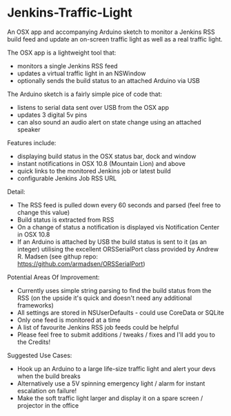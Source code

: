 Jenkins-Traffic-Light
=====================

An OSX app and accompanying Arduino sketch to monitor a Jenkins RSS build feed and update an on-screen traffic light as well as a real traffic light.

The OSX app is a lightweight tool that: 
- monitors a single Jenkins RSS feed
- updates a virtual traffic light in an NSWindow
- optionally sends the build status to an attached Arduino via USB

The Arduino sketch is a fairly simple pice of code that:
- listens to serial data sent over USB from the OSX app
- updates 3 digital 5v pins
- can also sound an audio alert on state change using an attached speaker

Features include:
- displaying build status in the OSX status bar, dock and window
- instant notifications in OSX 10.8 (Mountain Lion) and above
- quick links to the monitored Jenkins job or latest build
- configurable Jenkins Job RSS URL

Detail:
- The RSS feed is pulled down every 60 seconds and parsed (feel free to change this value)
- Build status is extracted from RSS
- On a change of status a notification is displayed vis Notification Center in OSX 10.8
- If an Arduino is attached by USB the build status is sent to it (as an integer) utilising the excellent ORSSerialPort class provided by Andrew R. Madsen (see githup repo: https://github.com/armadsen/ORSSerialPort)

Potential Areas Of Improvement:
- Currently uses simple string parsing to find the build status from the RSS (on the upside it's quick and doesn't need any additional frameworks)
- All settings are stored in NSUserDefaults - could use CoreData or SQLite
- Only one feed is monitored at a time
- A list of favourite Jenkins RSS job feeds could be helpful
- Please feel free to submit additions / tweaks / fixes and I'll add you to the Credits!

Suggested Use Cases:
- Hook up an Arduino to a large life-size traffic light and alert your devs when the build breaks
- Alternatively use a 5V spinning emergency light / alarm for instant escalation on failure!
- Make the soft traffic light larger and display it on a spare screen / projector in the office
